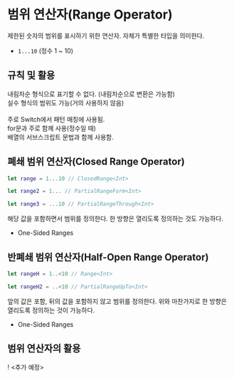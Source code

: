 # 범위 연산자(Range Operator)
제한된 숫자의 범위를 표시하기 위한 연산자. 자체가 특별한 타입을 의미한다.
- `1...10` (정수 1 ~ 10)

## 규칙 및 활용
내림차순 형식으로 표기할 수 없다. (내림차순으로 변환은 가능함)<br>
실수 형식의 범위도 가능(거의 사용하지 않음)<br><br>
주로 Switch에서 패턴 매칭에 사용됨.<br>
for문과 주로 함께 사용(정수일 때)<br>
배열의 서브스크립트 문법과 함께 사용함.

## 폐쇄 범위 연산자(Closed Range Operator)
```swift
let range = 1...10 // ClosedRange<Int>

let range2 = 1... // PartialRangeForm<Int>

let range3 = ...10 // PartialRangeThrough<Int>
```
해당 값을 포함하면서 범위를 정의한다. 한 방향은 열리도록 정의하는 것도 가능하다.<br>
- One-Sided Ranges

## 반폐쇄 범위 연산자(Half-Open Range Operator)
```swift
let rangeH = 1..<10 // Range<Int>

let rangeH2 = ..<10 // PartialRangeUpTo<Int>
```
앞의 값은 포함, 뒤의 값을 포함하지 않고 범위를 정의한다. 위와 마찬가지로 한 방향은 열리도록 정의하는 것이 가능하다.
- One-Sided Ranges

## 범위 연산자의 활용
! <추가 예정>